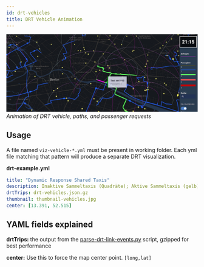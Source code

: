 ```yaml
---
id: drt-vehicles
title: DRT Vehicle Animation
---
```


![DRT banner](assets/drt.jpg)
_Animation of DRT vehicle, paths, and passenger requests_

## Usage

A file named `viz-vehicle-*.yml` must be present in working folder. Each yml file matching that pattern will produce a separate DRT visualization.

**drt-example.yml**

```yaml
title: "Dynamic Response Shared Taxis"
description: Inaktive Sammeltaxis (Quadräte); Aktive Sammeltaxis (gelb)
drtTrips: drt-vehicles.json.gz
thumbnail: thumbnail-vehicles.jpg
center: [13.391, 52.515]
```

## YAML fields explained

**drtTrips:** the output from the [parse-drt-link-events.py](https://github.com/aftersim/aftersim.github.io/raw/source/scripts/parse-drt-link-events.py) script, gzipped for best performance

**center:** Use this to force the map center point. `[long,lat]`
